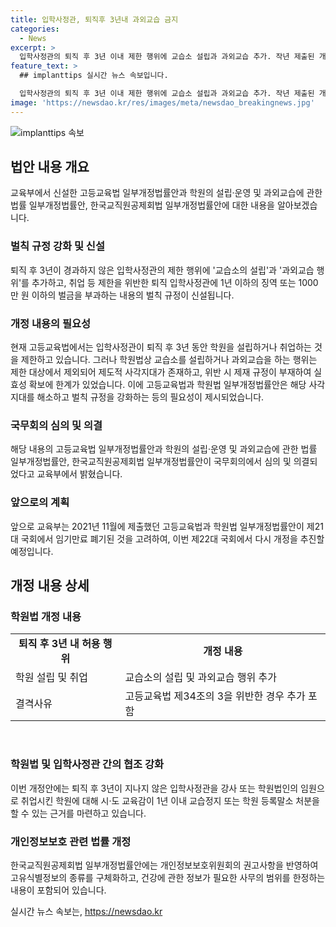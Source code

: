 ```yaml
---
title: 입학사정관, 퇴직후 3년내 과외교습 금지
categories:
  - News
excerpt: >
  입학사정관의 퇴직 후 3년 이내 제한 행위에 교습소 설립과 과외교습 추가. 작년 제출된 개정법률안이 제22대 국회에 다시 추진되며, 입시상담 전문 업체 설립과 취업 제한을 확대하고 관련 법규를 보완한다. 법안은 징역 또는 벌금 부과하고, 교육부는 입학사정관의 직업윤리 강화와 대입 공정성 확보 등을 강조했다. 추가로 고등교육법과 학원법 일부개정법률안 및 교직원공제회법 일부개정법률안이 마련됐으며, 개인정보 침해 요인에 대한 권고사항을 반영한 법안도 추진 중이다. (자료출처=정책브리핑 www.korea.kr)
feature_text: >
  ## implanttips 실시간 뉴스 속보입니다.

  입학사정관의 퇴직 후 3년 이내 제한 행위에 교습소 설립과 과외교습 추가. 작년 제출된 개정법률안이 제22대 국회에 다시 추진되며, 입시상담 전문 업체 설립과 취업 제한을 확대하고 관련 법규를 보완한다. 법안은 징역 또는 벌금 부과하고, 교육부는 입학사정관의 직업윤리 강화와 대입 공정성 확보 등을 강조했다. 추가로 고등교육법과 학원법 일부개정법률안 및 교직원공제회법 일부개정법률안이 마련됐으며, 개인정보 침해 요인에 대한 권고사항을 반영한 법안도 추진 중이다. (자료출처=정책브리핑 www.korea.kr)
image: 'https://newsdao.kr/res/images/meta/newsdao_breakingnews.jpg'
---
```


<p><img src="https://newsdao.kr/res/images/meta/newsdao_breakingnews.jpg" alt="implanttips 속보" /></p>

<h2 data-ke-size="size26">법안 내용 개요</h2>

<p data-ke-size="size16">교육부에서 신설한 고등교육법 일부개정법률안과 학원의 설립·운영 및 과외교습에 관한 법률 일부개정법률안, 한국교직원공제회법 일부개정법률안에 대한 내용을 알아보겠습니다.</p>

<h3>벌칙 규정 강화 및 신설</h3>

<p data-ke-size="size16">퇴직 후 3년이 경과하지 않은 입학사정관의 제한 행위에 '교습소의 설립'과 '과외교습 행위'를 추가하고, 취업 등 제한을 위반한 퇴직 입학사정관에 1년 이하의 징역 또는 1000만 원 이하의 벌금을 부과하는 내용의 벌칙 규정이 신설됩니다.</p>

<h3>개정 내용의 필요성</h3>

<p data-ke-size="size16">현재 고등교육법에서는 입학사정관이 퇴직 후 3년 동안 학원을 설립하거나 취업하는 것을 제한하고 있습니다. 그러나 학원법상 교습소를 설립하거나 과외교습을 하는 행위는 제한 대상에서 제외되어 제도적 사각지대가 존재하고, 위반 시 제재 규정이 부재하여 실효성 확보에 한계가 있었습니다. 이에 고등교육법과 학원법 일부개정법률안은 해당 사각지대를 해소하고 벌칙 규정을 강화하는 등의 필요성이 제시되었습니다.</p>

<h3>국무회의 심의 및 의결</h3>

<p data-ke-size="size16">해당 내용의 고등교육법 일부개정법률안과 학원의 설립·운영 및 과외교습에 관한 법률 일부개정법률안, 한국교직원공제회법 일부개정법률안이 국무회의에서 심의 및 의결되었다고 교육부에서 밝혔습니다.</p>

<h3>앞으로의 계획</h3>

<p data-ke-size="size16">앞으로 교육부는 2021년 11월에 제출했던 고등교육법과 학원법 일부개정법률안이 제21대 국회에서 임기만료 폐기된 것을 고려하여, 이번 제22대 국회에서 다시 개정을 추진할 예정입니다.</p>

<h2 data-ke-size="size26">개정 내용 상세</h2>

<h3>학원법 개정 내용</h3>

<table>
    <tr>
        <td style="text-align: center; height: 17px;"><b>퇴직 후 3년 내 허용 행위</b></td>
        <td style="text-align: center; height: 17px;"><b>개정 내용</b></td>
    </tr>
    <tr>
        <td style="text-align: left; height: 17px;">학원 설립 및 취업</td>
        <td style="text-align: left; height: 17px;">교습소의 설립 및 과외교습 행위 추가</td>
    </tr>
    <tr>
        <td style="text-align: left; height: 17px;">결격사유</td>
        <td style="text-align: left; height: 17px;">고등교육법 제34조의 3을 위반한 경우 추가 포함</td>
    </tr>
</table>

<p data-ke-size="size16">&nbsp;</p>

<h3>학원법 및 입학사정관 간의 협조 강화</h3>

<p data-ke-size="size16">이번 개정안에는 퇴직 후 3년이 지나지 않은 입학사정관을 강사 또는 학원법인의 임원으로 취업시킨 학원에 대해 시·도 교육감이 1년 이내 교습정지 또는 학원 등록말소 처분을 할 수 있는 근거를 마련하고 있습니다.</p>

<h3>개인정보보호 관련 법률 개정</h3>

<p data-ke-size="size16">한국교직원공제회법 일부개정법률안에는 개인정보보호위원회의 권고사항을 반영하여 고유식별정보의 종류를 구체화하고, 건강에 관한 정보가 필요한 사무의 범위를 한정하는 내용이 포함되어 있습니다.</p>

<p data-ke-size="size16"></p>
실시간 뉴스 속보는, <a href="https://newsdao.kr" rel="dofollow">https://newsdao.kr</a>


